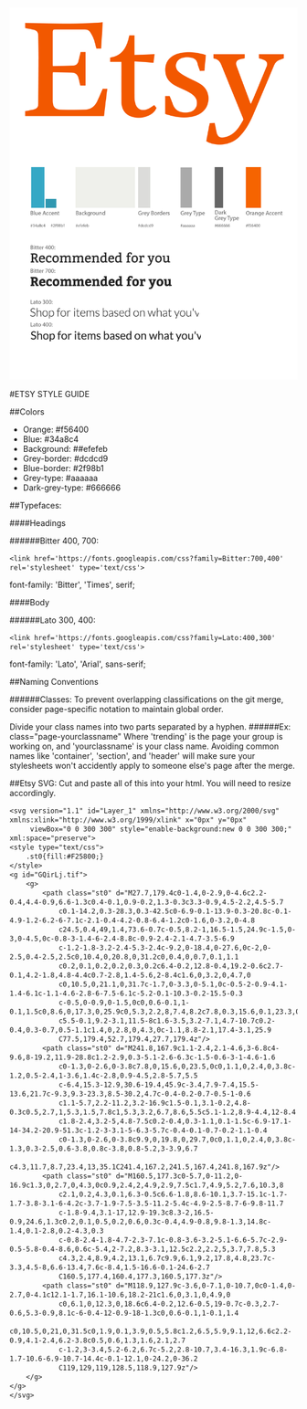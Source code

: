 ![GitHub Logo](/EtsyStyleGuide.jpg)

#ETSY STYLE GUIDE


##Colors

* Orange: #f56400
* Blue: #34a8c4
* Background: ##efefeb
* Grey-border: #dcdcd9
* Blue-border: #2f98b1
* Grey-type: #aaaaaa
* Dark-grey-type: #666666

##Typefaces:

####Headings

######Bitter 400, 700:
```
<link href='https://fonts.googleapis.com/css?family=Bitter:700,400' rel='stylesheet' type='text/css'>
```
font-family: 'Bitter', 'Times', serif;

####Body

######Lato 300, 400:
```
<link href='https://fonts.googleapis.com/css?family=Lato:400,300' rel='stylesheet' type='text/css'>
```
font-family: 'Lato', 'Arial', sans-serif;

##Naming Conventions

######Classes:
To prevent overlapping classifications on the git merge, consider page-specific notation to maintain global order.

Divide your class names into two parts separated by a hyphen.
######Ex: class="page-yourclassname"
Where 'trending' is the page your group is working on, and 'yourclassname' is your class name. Avoiding common names like 'container', 'section', and 'header' will make sure your stylesheets won't accidently apply to someone else's page after the merge.

##Etsy SVG:
Cut and paste all of this into your html. You will need to resize accordingly.

```
<svg version="1.1" id="Layer_1" xmlns="http://www.w3.org/2000/svg" xmlns:xlink="http://www.w3.org/1999/xlink" x="0px" y="0px"
	 viewBox="0 0 300 300" style="enable-background:new 0 0 300 300;" xml:space="preserve">
<style type="text/css">
	.st0{fill:#F25800;}
</style>
<g id="GQirLj.tif">
	<g>
		<path class="st0" d="M27.7,179.4c0-1.4,0-2.9,0-4.6c2.2-0.4,4.4-0.9,6.6-1.3c0.4-0.1,0.9-0.2,1.3-0.3c3.3-0.9,4.5-2.2,4.5-5.7
			c0.1-14.2,0.3-28.3,0.3-42.5c0-6.9-0.1-13.9-0.3-20.8c-0.1-4.9-1.2-6.2-6-7.1c-2.1-0.4-4.2-0.8-6.4-1.2c0-1.6,0-3.2,0-4.8
			c24.5,0.4,49,1.4,73.6-0.7c-0.5,8.2-1,16.5-1.5,24.9c-1.5,0-3,0-4.5,0c-0.8-3-1.4-6-2.4-8.8c-0.9-2.4-2.1-4.7-3.5-6.9
			c-1.2-1.8-3.2-2.4-5.3-2.4c-9.2,0-18.4,0-27.6,0c-2,0-2.5,0.4-2.5,2.5c0,10.4,0,20.8,0,31.2c0,0.4,0,0.7,0.1,1.1
			c0.2,0.1,0.2,0.2,0.3,0.2c6.4-0.2,12.8-0.4,19.2-0.6c2.7-0.1,4.2-1.8,4.8-4.4c0.7-2.8,1.4-5.6,2-8.4c1.6,0,3.2,0,4.7,0
			c0,10.5,0,21.1,0,31.7c-1.7,0-3.3,0-5.1,0c-0.5-2-0.9-4.1-1.4-6.1c-1.1-4.6-2.8-6-7.5-6.1c-5.2-0.1-10.3-0.2-15.5-0.3
			c-0.5,0-0.9,0-1.5,0c0,0.6-0.1,1-0.1,1.5c0,8.6,0,17.3,0,25.9c0,5.3,2.2,8,7.4,8.2c7.8,0.3,15.6,0.1,23.3,0
			c5.5-0.1,9.2-3.1,11.5-8c1.6-3.5,3.2-7.1,4.7-10.7c0.2-0.4,0.3-0.7,0.5-1.1c1.4,0,2.8,0,4.3,0c-1.1,8.8-2.1,17.4-3.1,25.9
			C77.5,179.4,52.7,179.4,27.7,179.4z"/>
		<path class="st0" d="M241.8,167.9c1.1-2.4,2.1-4.6,3-6.8c4-9.6,8-19.2,11.9-28.8c1.2-2.9,0.3-5.1-2.6-6.3c-1.5-0.6-3-1-4.6-1.6
			c0-1.3,0-2.6,0-3.8c7.8,0,15.6,0,23.5,0c0,1.1,0,2.4,0,3.8c-1.2,0.5-2.4,1-3.6,1.4c-2.8,0.9-4.5,2.8-5.7,5.5
			c-6.4,15.3-12.9,30.6-19.4,45.9c-3.4,7.9-7.4,15.5-13.6,21.7c-9.3,9.3-23.3,8.5-30.2,4.7c-0.4-0.2-0.7-0.5-1-0.6
			c1.1-5.7,2.2-11.2,3.2-16.9c1.5-0.1,3.1-0.2,4.8-0.3c0.5,2.7,1,5.3,1.5,7.8c1,5.3,3.2,6.7,8.6,5.5c5.1-1.2,8.9-4.4,12-8.4
			c1.8-2.4,3.2-5,4.8-7.5c0.2-0.4,0.3-1.1,0.1-1.5c-6.9-17.1-14-34.2-20.9-51.3c-1.2-3-3.1-5-6.3-5.7c-0.4-0.1-0.7-0.2-1.1-0.4
			c0-1.3,0-2.6,0-3.8c9.9,0,19.8,0,29.7,0c0,1.1,0,2.4,0,3.8c-1.3,0.3-2.5,0.6-3.8,0.8c-3.8,0.8-5.2,3-3.9,6.7
			c4.3,11.7,8.7,23.4,13,35.1C241.4,167.2,241.5,167.4,241.8,167.9z"/>
		<path class="st0" d="M160.5,177.3c0-5.7,0-11.2,0-16.9c1.3,0,2.7,0,4.3,0c0.9,2.4,2,4.9,2.9,7.5c1.7,4.9,5.2,7.6,10.3,8
			c2.1,0.2,4.3,0.1,6.3-0.5c6.6-1.8,8.6-10.1,3.7-15.1c-1.7-1.7-3.8-3.1-6-4.2c-3.7-1.9-7.5-3.5-11.2-5.4c-4.9-2.5-8.7-6-9.8-11.7
			c-1.8-9.4,3.1-17,12.9-19.3c8.3-2,16.5-0.9,24.6,1.3c0.2,0.1,0.5,0.2,0.6,0.3c-0.4,4.9-0.8,9.8-1.3,14.8c-1.4,0.1-2.8,0.2-4.3,0.3
			c-0.8-2.4-1.8-4.7-2.3-7.1c-0.8-3.6-3.2-5.1-6.6-5.7c-2.9-0.5-5.8-0.4-8.6,0.6c-5.4,2-7.2,8.3-3.1,12.5c2.2,2.2,5,3.7,7.8,5.3
			c4.3,2.4,8.9,4.2,13.1,6.7c9.9,6.1,9.2,17.8,4.8,23.7c-3.3,4.5-8,6.6-13.4,7.6c-8.4,1.5-16.6-0.1-24.6-2.7
			C160.5,177.4,160.4,177.3,160.5,177.3z"/>
		<path class="st0" d="M118.9,127.9c-3.6,0-7.1,0-10.7,0c0-1.4,0-2.7,0-4.1c12.1-1.7,16.1-10.6,18.2-21c1.6,0,3.1,0,4.9,0
			c0,6.1,0,12.3,0,18.6c6.4-0.2,12.6-0.5,19-0.7c-0.3,2.7-0.6,5.3-0.9,8.1c-6-0.4-12-0.9-18-1.3c0,0.6-0.1,1-0.1,1.4
			c0,10.5,0,21,0,31.5c0,1.9,0.1,3.9,0.5,5.8c1.2,6.5,5.9,9.1,12,6.6c2.2-0.9,4.1-2.4,6.2-3.8c0.5,0.6,1.3,1.6,2.1,2.7
			c-1.2,3-3.4,5.2-6.2,6.7c-5.2,2.8-10.7,3.4-16.3,1.9c-6.8-1.7-10.6-6.9-10.7-14.4c-0.1-12.1,0-24.2,0-36.2
			C119,129,119,128.5,118.9,127.9z"/>
	</g>
</g>
</svg>
```
